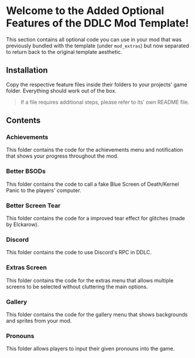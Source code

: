 # Welcome to the Added Optional Features of the DDLC Mod Template!

This section contains all optional code you can use in your mod that was previously bundled with the template (under `mod_extras`) but now separated to return back to the original template aesthetic. 

## Installation
Copy the respective feature files inside their folders to your projects' game folder. Everything should work out of the box.
> If a file requires additional steps, please refer to its' own README file.

## Contents

### Achievements
This folder contains the code for the achievements menu and notification that shows your progress throughout the mod.

### Better BSODs
This folder contains the code to call a fake Blue Screen of Death/Kernel Panic to the players' computer.

### Better Screen Tear
This folder contains the code for a improved tear effect for glitches (made by Elckarow).

### Discord
This folder contains the code to use Discord's RPC in DDLC.

### Extras Screen

This folder contains the code for the extras menu that allows multiple screens to be selected without cluttering the main options.

### Gallery

This folder contains the code for the gallery menu that shows backgrounds and sprites from your mod.

### Pronouns

This folder allows players to input their given pronouns into the game.